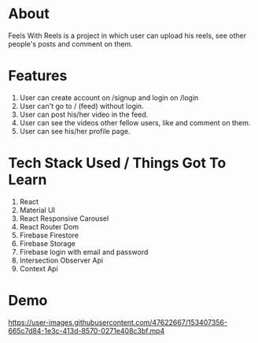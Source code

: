 # About
Feels With Reels is a project in which user can upload his reels, see other people's posts and comment on them.

# Features
1.  User can create account on /signup and login on /login
2.  User can't go to / (feed) without login.
3.  User can post his/her video in the feed. 
4. User can see the videos other fellow users, like and comment on them.
5. User can see his/her profile page.

# Tech Stack Used / Things Got To Learn
1. React
2. Material UI
3. React Responsive Carousel
4. React Router Dom 
5. Firebase Firestore
5. Firebase Storage
6. Firebase login with email and password
7. Intersection Observer Api
8. Context Api



# Demo
https://user-images.githubusercontent.com/47622667/153407356-665c7d84-1e3c-413d-8570-0271e408c3bf.mp4

